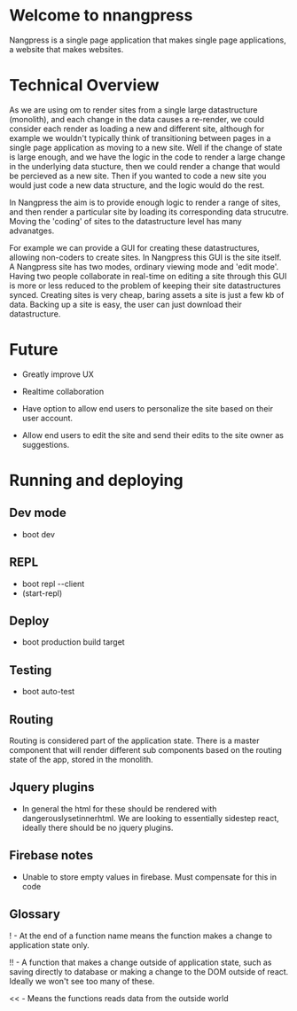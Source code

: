 # Welcome to nnangpress

Nangpress is a single page application that makes single page applications, a website that makes websites. 

# Technical Overview

As we are using om to render sites from a single large datastructure (monolith), and each change in the data 
causes a re-render, we could consider each render as loading a new and different site, although for example we wouldn't 
typically think of transitioning between pages in a single page application as moving to a new site. Well 
if the change of state is large enough, and we have the logic in the code to render a large change in 
the underlying data stucture, then we could render a change that would be percieved as a new site. 
Then if you wanted to code a new site you would just code a new data structure, and the logic would do the rest. 

In Nangpress the aim is to provide enough logic to render a range of sites, and then render a particular site by 
loading its corresponding data strucutre. Moving the 'coding' of sites to the datastructure level has many advanatges.

For example we can provide a GUI for creating these datastructures, allowing non-coders to create sites. In Nangpress 
this GUI is the site itself. A Nangpress site has two modes, ordinary viewing mode and 'edit mode'. 
Having two people collaborate in real-time on editing a site through this GUI is more or 
less reduced to the problem of keeping their site datastructures synced. Creating sites is very cheap, baring assets 
a site is just a few kb of data. Backing up a site is easy, the user can just download their datastructure. 

# Future 

- Greatly improve UX

- Realtime collaboration

- Have option to allow end users to personalize the site based on their user account. 

- Allow end users to edit the site and send their edits to the site owner as suggestions.

# Running and deploying

## Dev mode
- boot dev

## REPL
- boot repl --client
- (start-repl)

## Deploy
- boot production build target

## Testing 

- boot auto-test 

## Routing

Routing is considered part of the application state. There is a master component that will render 
different sub components based on the routing state of the app, stored in the monolith.

## Jquery plugins

- In general the html for these should be rendered with dangerouslysetinnerhtml.
We are looking to essentially sidestep react, ideally there should be no
jquery plugins.

## Firebase notes

- Unable to store empty values in firebase. Must compensate for this in code

## Glossary 

! - At the end of a function name means the function makes a change to application state only. 

!! - A function that makes a change outside of application state, such as saving directly to database or 
making a change to the DOM outside of react. Ideally we won't see too many of these.

<< - Means the functions reads data from the outside world

